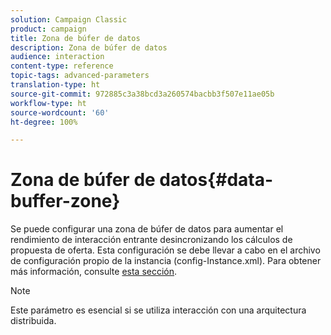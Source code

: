 ```yaml
---
solution: Campaign Classic
product: campaign
title: Zona de búfer de datos
description: Zona de búfer de datos
audience: interaction
content-type: reference
topic-tags: advanced-parameters
translation-type: ht
source-git-commit: 972885c3a38bcd3a260574bacbb3f507e11ae05b
workflow-type: ht
source-wordcount: '60'
ht-degree: 100%

---
```



# Zona de búfer de datos{#data-buffer-zone}

Se puede configurar una zona de búfer de datos para aumentar el rendimiento de interacción entrante desincronizando los cálculos de propuesta de oferta. Esta configuración se debe llevar a cabo en el archivo de configuración propio de la instancia (config-Instance.xml). Para obtener más información, consulte [esta sección](../../installation/using/interaction---data-buffer.md).

>[!NOTE]
>
>Este parámetro es esencial si se utiliza interacción con una arquitectura distribuida.

